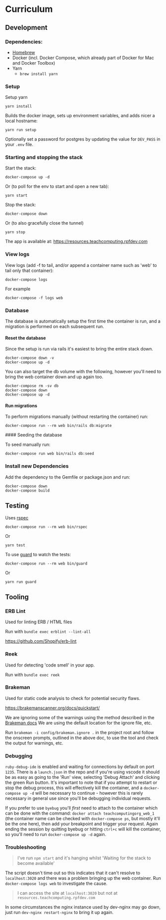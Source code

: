 # Curriculum

## Development

### Dependencies:

- [Homebrew](https://brew.sh/)
- Docker (incl. Docker Compose, which already part of Docker for Mac and Docker Toolbox)
- Yarn
  - `brew install yarn`

### Setup

Setup yarn

```
yarn install
```

Builds the docker image, sets up environment variables, and adds nicer a local hostname:

```
yarn run setup
```

Optionally set a password for postgres by updating the value for `DEV_PASS` in your `.env` file.

### Starting and stopping the stack

Start the stack:

```
docker-compose up -d
```

Or (to poll for the env to start and open a new tab):

```
yarn start
```

Stop the stack:

```
docker-compose down
```

Or (to also gracefully close the tunnel)

```
yarn stop
```

The app is available at: https://resources.teachcomputing.rpfdev.com

### View logs

View logs (add -f to tail, and/or append a container name such as 'web' to tail only that container):

```
docker-compose logs
```

For example

```
docker-compose -f logs web
```

### Database

The database is automatically setup the first time the container is run, and a migration is performed on each subsequent run.

#### Reset the database

Since the setup is run via rails it's easiest to bring the entire stack down.

```
docker-compose down -v
docker-compose up -d
```

You can also target the db volume with the following, however you'll need to bring the web container down and up again too.

```
docker-compose rm -sv db
docker-compose down
docker-compose up -d
```

#### Run migrations

To perform migrations manually (without restarting the container) run:

```
docker-compose run --rm web bin/rails db:migrate
```

#### Seeding the database

To seed manually run:

```
docker-compose run web bin/rails db:seed
```

### Install new Dependencies

Add the dependency to the Gemfile or package.json and run:

```
docker-compose down
docker-compose build
```

## Testing

Uses [rspec](https://github.com/rspec/rspec)

```
docker-compose run --rm web bin/rspec
```

Or

```
yarn test
```

To use [guard](https://github.com/guard/guard) to watch the tests:

```
docker-compose run --rm web bin/guard
```

Or

```
yarn run guard
```

## Tooling

### ERB Lint

Used for linting ERB / HTML files

Run with `bundle exec erblint --lint-all`

https://github.com/Shopify/erb-lint

### Reek

Used for detecting 'code smell' in your app.

Run with `bundle exec reek`

### Brakeman

Used for static code analysis to check for potential security flaws.

https://brakemanscanner.org/docs/quickstart/

We are ignoring some of the warnings using the method described in the [Brakeman docs](https://brakemanscanner.org/docs/ignoring_false_positives/) We are using the default location for the ignore file, etc.

Run `brakeman -i config/brakeman.ignore .` in the project root and follow the onscreen prompts, outlined in the above doc, to use the tool and check the output for warnings, etc.

### Debugging

`ruby-debug-ide` is enabled and waiting for connections by default on port `1235`. There is a `launch.json` in the repo and if you're using vscode it should be as easy as going to the 'Run' view, selecting 'Debug Attach' and clicking the green Run button. It's important to note that if you attempt to restart or stop the debug process, this will effectively kill the container, and a `docker-compose up -d` will be necessary to continue - however this is rarely necessary in general use since you'll be debugging individual requests.

If you prefer to use `byebug` you'll _first_ need to attach to the container which can be done with the command: `docker attach teachcomputingorg_web_1` (the container name can be checked with `docker-compose ps`, but mostly it'll be the one here), then add your breakpoint and trigger your request. Again ending the session by quitting byebug or hitting `ctrl+c` will kill the container, so you'll need to run `docker-compose up -d` again.

### Troubleshooting

> I've run `npm start` and it's hanging whilst 'Waiting for the stack to become available'

The script doesn't time out so this indicates that it can't resolve to `localhost:3020` and there was a problem bringing up the web container. Run `docker-compose logs web` to investigate the cause.

> I can access the site at `localhost:3020` but not at `resources.teachcomputing.rpfdev.com`

In some circumstances the nginx instance used by dev-nginx may go down, just run `dev-nginx restart-nginx` to bring it up again.
